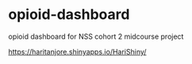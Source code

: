 # opioid-dashboard
opioid dashboard for NSS cohort 2 midcourse project


 https://haritanjore.shinyapps.io/HariShiny/

